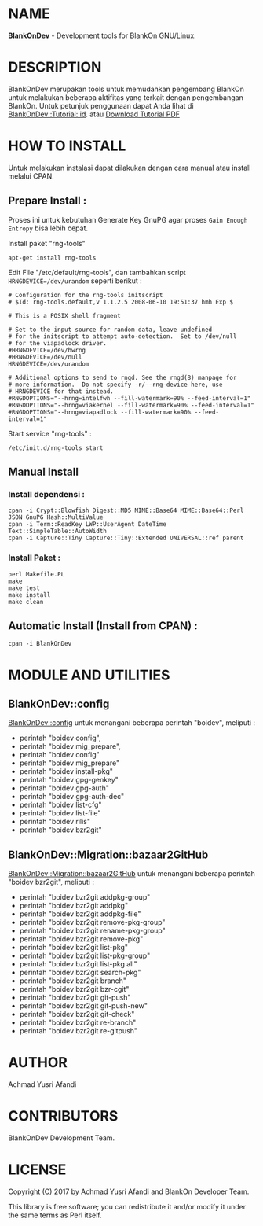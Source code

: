 # NAME
**[BlankOnDev](https://metacpan.org/module/BlankOnDev)** - Development tools for BlankOn GNU/Linux.

# DESCRIPTION

BlankOnDev merupakan tools untuk memudahkan pengembang BlankOn untuk melakukan 
beberapa aktifitas yang terkait dengan pengembangan BlankOn.
Untuk petunjuk penggunaan dapat Anda lihat di 
[BlankOnDev::Tutorial::id](https://metacpan.org/pod/distribution/BlankOnDev/lib/BlankOnDev/Tutorial/id.pod). 
atau [Download Tutorial PDF](https://yusrideb.github.io/BlankOnDev/docs/Tutorial-BlankOnDev-01005.pdf)

# HOW TO INSTALL

Untuk melakukan instalasi dapat dilakukan dengan cara manual
atau install melalui CPAN.

## Prepare Install :
Proses ini untuk kebutuhan Generate Key GnuPG agar proses `Gain Enough Entropy` bisa lebih cepat.

Install paket "rng-tools"
    
    apt-get install rng-tools 

Edit File "/etc/default/rng-tools", dan tambahkan script `HRNGDEVICE=/dev/urandom`
seperti berikut :

    # Configuration for the rng-tools initscript
    # $Id: rng-tools.default,v 1.1.2.5 2008-06-10 19:51:37 hmh Exp $
    
    # This is a POSIX shell fragment
    
    # Set to the input source for random data, leave undefined
    # for the initscript to attempt auto-detection.  Set to /dev/null
    # for the viapadlock driver.
    #HRNGDEVICE=/dev/hwrng
    #HRNGDEVICE=/dev/null
    HRNGDEVICE=/dev/urandom
    
    # Additional options to send to rngd. See the rngd(8) manpage for
    # more information.  Do not specify -r/--rng-device here, use
    # HRNGDEVICE for that instead.
    #RNGDOPTIONS="--hrng=intelfwh --fill-watermark=90% --feed-interval=1"
    #RNGDOPTIONS="--hrng=viakernel --fill-watermark=90% --feed-interval=1"
    #RNGDOPTIONS="--hrng=viapadlock --fill-watermark=90% --feed-interval=1"
    
Start service "rng-tools" :
    
    /etc/init.d/rng-tools start

## Manual Install

### Install dependensi :
    
    cpan -i Crypt::Blowfish Digest::MD5 MIME::Base64 MIME::Base64::Perl JSON GnuPG Hash::MultiValue
    cpan -i Term::ReadKey LWP::UserAgent DateTime Text::SimpleTable::AutoWidth
    cpan -i Capture::Tiny Capture::Tiny::Extended UNIVERSAL::ref parent

### Install Paket :
    
    perl Makefile.PL
    make
    make test
    make install
    make clean

## Automatic Install (Install from CPAN) :
    cpan -i BlankOnDev

# MODULE AND UTILITIES

## BlankOnDev::config

[BlankOnDev::config](https://metacpan.org/pod/BlankOnDev::config) untuk menangani beberapa perintah "boidev", meliputi :
- perintah "boidev config",
- perintah "boidev mig_prepare",
- perintah "boidev config"
- perintah "boidev mig_prepare"
- perintah "boidev install-pkg"
- perintah "boidev gpg-genkey"
- perintah "boidev gpg-auth"
- perintah "boidev gpg-auth-dec"
- perintah "boidev list-cfg"
- perintah "boidev list-file"
- perintah "boidev rilis"
- perintah "boidev bzr2git"

## BlankOnDev::Migration::bazaar2GitHub

[BlankOnDev::Migration::bazaar2GitHub](https://metacpan.org/pod/BlankOnDev::Migration::bazaar2GitHub)
untuk menangani beberapa perintah "boidev bzr2git", meliputi :
- perintah "boidev bzr2git addpkg-group"
- perintah "boidev bzr2git addpkg"
- perintah "boidev bzr2git addpkg-file"
- perintah "boidev bzr2git remove-pkg-group"
- perintah "boidev bzr2git rename-pkg-group"
- perintah "boidev bzr2git remove-pkg"
- perintah "boidev bzr2git list-pkg"
- perintah "boidev bzr2git list-pkg-group"
- perintah "boidev bzr2git list-pkg all"
- perintah "boidev bzr2git search-pkg"
- perintah "boidev bzr2git branch"
- perintah "boidev bzr2git bzr-cgit"
- perintah "boidev bzr2git git-push"
- perintah "boidev bzr2git git-push-new"
- perintah "boidev bzr2git git-check"
- perintah "boidev bzr2git re-branch"
- perintah "boidev bzr2git re-gitpush"

# AUTHOR

Achmad Yusri Afandi

# CONTRIBUTORS

BlankOnDev Development Team.

# LICENSE

Copyright (C) 2017 by Achmad Yusri Afandi and BlankOn Developer Team.

This library is free software; you can redistribute it and/or modify
it under the same terms as Perl itself.